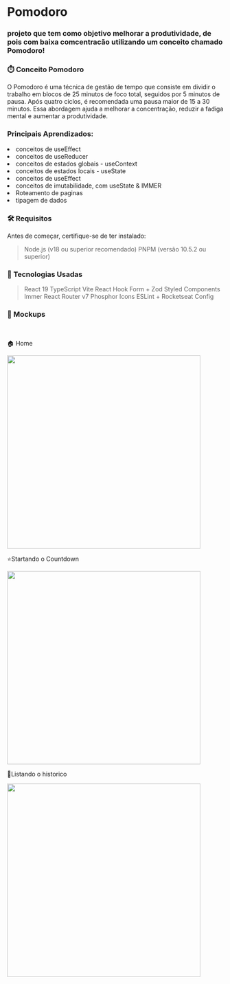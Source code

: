 # Pomodoro

### projeto que tem como objetivo melhorar a produtividade, de pois com baixa comcentracão utilizando um conceito chamado Pomodoro!

### ⏱️ Conceito Pomodoro
O Pomodoro é uma técnica de gestão de tempo que consiste em dividir o trabalho em blocos de 25 minutos de foco total, seguidos por 5 minutos de pausa. Após quatro ciclos, é recomendada uma pausa maior de 15 a 30 minutos. Essa abordagem ajuda a melhorar a concentração, reduzir a fadiga mental e aumentar a produtividade.

### Principais Aprendizados: 
 <li> conceitos de useEffect
  </li>
   <li>
 conceitos de useReducer
    </li>
     <li>
 conceitos de estados globais - useContext 
      </li>
       <li>
 conceitos de estados locais - useState
        </li>
         <li>
 conceitos de useEffect 
          </li>
           <li>
conceitos de imutabilidade, com useState & IMMER 
            </li>
             <li>
 Roteamento de paginas
              </li>
               <li>
 tipagem de dados
  </li>


### 🛠️ Requisitos
 Antes de começar, certifique-se de ter instalado:
> Node.js (v18 ou superior recomendado)
> PNPM (versão 10.5.2 ou superior)

### 🚧 Tecnologias Usadas
> React 19
> TypeScript
> Vite
> React Hook Form + Zod
> Styled Components
> Immer
> React Router v7
> Phosphor Icons
> ESLint + Rocketseat Config

### 🧩 Mockups
<br/>

🏠 Home

<img src="https://github.com/user-attachments/assets/57b0bcee-af6d-4a88-bafa-df9f03a2eee8" width="450"/>

⭐Startando o Countdown
<br/>

<img src="https://github.com/user-attachments/assets/7fae5d50-5204-46ca-849f-482409f30be5" width="450"/>

📃Listando o historico
<br/>

<img src="https://github.com/user-attachments/assets/cd8e4c09-0165-4613-8cdc-91b44c74f069" width="450"/>

